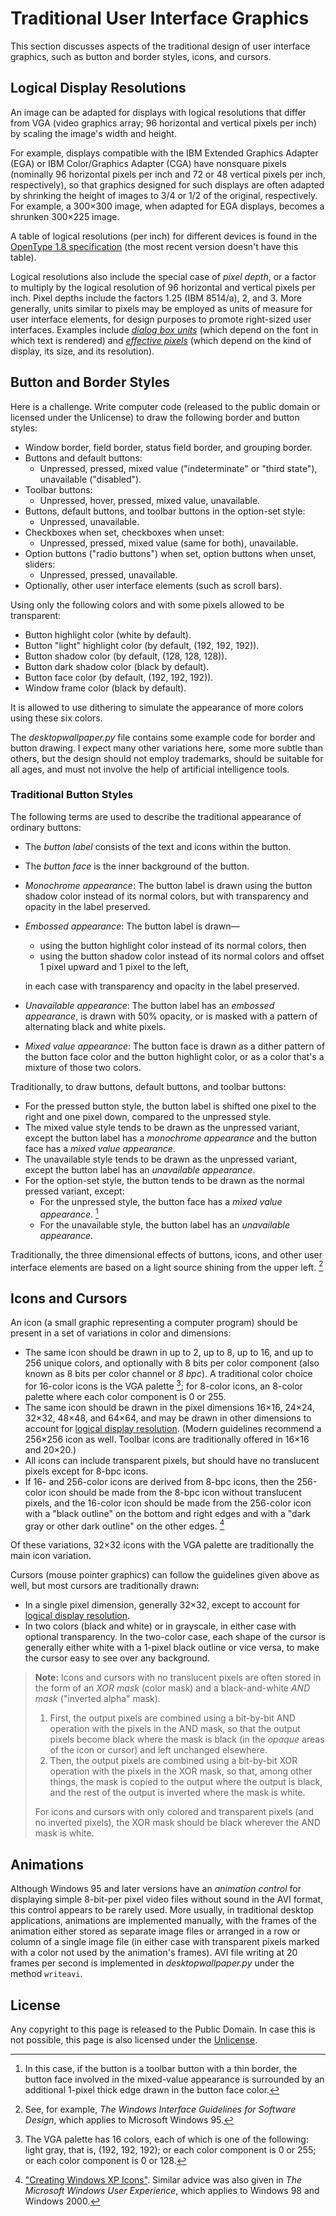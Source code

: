 # Traditional User Interface Graphics

This section discusses aspects of the traditional design of user interface graphics, such as button and border styles, icons, and cursors.

## Logical Display Resolutions

An image can be adapted for displays with logical resolutions that differ from VGA (video graphics array; 96 horizontal and vertical pixels per inch) by scaling the image's width and height.

For example, displays compatible with the IBM Extended Graphics Adapter (EGA) or IBM Color/Graphics Adapter (CGA) have nonsquare pixels (nominally 96 horizontal pixels per inch and 72 or 48 vertical pixels per inch, respectively), so that graphics designed for such displays are often adapted by shrinking the height of images to 3/4 or 1/2 of the original, respectively.  For example, a 300&times;300 image, when adapted for EGA displays, becomes a shrunken 300&times;225 image.

A table of logical resolutions (per inch) for different devices is found in the [OpenType 1.8 specification](https://learn.microsoft.com/en-us/typography/opentype/otspec180/recom#device-resolutions) (the most recent version doesn't have this table).

Logical resolutions also include the special case of _pixel depth_, or a factor to multiply by the logical resolution of 96 horizontal and vertical pixels per inch.  Pixel depths include the factors 1.25 (IBM 8514/a), 2, and 3.  More generally, units similar to pixels may be employed as units of measure for user interface elements, for design purposes to promote right-sized user interfaces.  Examples include [_dialog box units_](https://learn.microsoft.com/en-us/windows/win32/api/winuser/nf-winuser-getdialogbaseunits) (which depend on the font in which text is rendered) and [_effective pixels_](https://learn.microsoft.com/en-us/windows-hardware/design/component-guidelines/guidance-for-rounded-display-bezels) (which depend on the kind of display, its size, and its resolution).

## Button and Border Styles

Here is a challenge.  Write computer code (released to the public domain or licensed under the Unlicense) to draw the following border and button styles:

- Window border, field border, status field border, and grouping border.
- Buttons and default buttons:
    - Unpressed, pressed, mixed value ("indeterminate" or "third state"), unavailable ("disabled").
- Toolbar buttons:
    - Unpressed, hover, pressed, mixed value, unavailable.
- Buttons, default buttons, and toolbar buttons in the option-set style:
    - Unpressed, unavailable.
- Checkboxes when set, checkboxes when unset:
    - Unpressed, pressed, mixed value (same for both), unavailable.
- Option buttons ("radio buttons") when set, option buttons when unset, sliders:
    - Unpressed, pressed, unavailable.
- Optionally, other user interface elements (such as scroll bars).

Using only the following colors and with some pixels allowed to be transparent:

- Button highlight color (white by default).
- Button "light" highlight color (by default, (192, 192, 192)).
- Button shadow color (by default, (128, 128, 128)).
- Button dark shadow color (black by default).
- Button face color (by default, (192, 192, 192)).
- Window frame color (black by default).

It is allowed to use dithering to simulate the appearance of more colors using these six colors.

The _desktopwallpaper.py_ file contains some example code for border and button drawing. I expect many other variations here, some more subtle than others, but the design should not employ trademarks, should be suitable for all ages, and must not involve the help of artificial intelligence tools.

### Traditional Button Styles

The following terms are used to describe the traditional appearance of ordinary buttons:

- The _button label_ consists of the text and icons within the button.
- The _button face_ is the inner background of the button.
- _Monochrome appearance_: The button label is drawn using the button shadow color instead of its normal colors, but with transparency and opacity in the label preserved.
- _Embossed appearance_: The button label is drawn&mdash;

    - using the button highlight color instead of its normal colors, then
    - using the button shadow color instead of its normal colors and offset
      1 pixel upward and 1 pixel to the left,

    in each case with transparency and opacity in the label preserved.
- _Unavailable appearance_: The button label has an _embossed appearance_, is drawn
  with 50% opacity, or is masked with a pattern of alternating black
  and white pixels.
- _Mixed value appearance_: The button face is drawn as a dither pattern of the button face color and the button highlight color, or as a color that's a mixture of those two colors.

Traditionally, to draw buttons, default buttons, and toolbar buttons:

- For the pressed button style, the button label is shifted one pixel to the right and one pixel down, compared to the unpressed style.
- The mixed value style tends to be drawn as the unpressed variant, except the button label has a _monochrome appearance_ and the button face has a _mixed value appearance_.
- The unavailable style tends to be drawn as the unpressed variant, except the button label has an _unavailable appearance_.
- For the option-set style, the button tends to be drawn as the normal pressed variant, except:
    - For the unpressed style, the button face has a _mixed value appearance_. [^2]
    - For the unavailable style, the button label has an _unavailable appearance_.

Traditionally, the three dimensional effects of buttons, icons, and other user interface elements are based on a light source shining from the upper left. [^3]

## Icons and Cursors

An icon (a small graphic representing a computer program) should be present in a set of variations in color and dimensions:

- The same icon should be drawn in up to 2, up to 8, up to 16, and up to 256 unique colors, and optionally with 8 bits per color component (also known as 8 bits per color channel or _8 bpc_).  A traditional color choice for 16-color icons is the VGA palette [^1]; for 8-color icons, an 8-color palette where each color component is 0 or 255.
- The same icon should be drawn in the pixel dimensions 16&times;16, 24&times;24, 32&times;32, 48&times;48, and 64&times;64, and may be drawn in other dimensions to account for [logical display resolution](#logical-display-resolutions). (Modern guidelines recommend a 256&times;256 icon as well.  Toolbar icons are traditionally offered in 16&times;16 and 20&times;20.)
- All icons can include transparent pixels, but should have no translucent pixels except for 8-bpc icons.
- If 16- and 256-color icons are derived from 8-bpc icons, then the 256-color icon should be made from the 8-bpc icon without translucent pixels, and the 16-color icon should be made from the 256-color icon with a "black outline" on the bottom and right edges and with a "dark gray or other dark outline" on the other edges. [^4]

Of these variations, 32&times;32 icons with the VGA palette are traditionally the main icon variation.

Cursors (mouse pointer graphics) can follow the guidelines given above as well, but most cursors are traditionally drawn:

- In a single pixel dimension, generally 32&times;32, except to account for [logical display resolution](#logical-display-resolutions).
- In two colors (black and white) or in grayscale, in either case with optional transparency.  In the two-color case, each shape of the cursor is generally either white with a 1-pixel black outline or vice versa, to make the cursor easy to see over any background.

> **Note:** Icons and cursors with no translucent pixels are often stored in the form of an _XOR mask_ (color mask) and a black-and-white _AND mask_ ("inverted alpha" mask).
>
>  1. First, the output pixels are combined using a bit-by-bit AND operation with the pixels in the AND mask, so that the output pixels become black where the mask is black (in the _opaque_ areas of the icon or cursor) and left unchanged elsewhere.
>  2. Then, the output pixels are combined using a bit-by-bit XOR operation with the pixels in the XOR mask, so that, among other things, the mask is copied to the output where the output is black, and the rest of the output is inverted where the mask is white.
>
>  For icons and cursors with only colored and transparent pixels (and no inverted pixels), the XOR mask should be black wherever the AND mask is white.

## Animations

Although Windows 95 and later versions have an _animation control_ for displaying simple 8-bit-per pixel video files without sound in the AVI format, this control appears to be rarely used.  More usually, in traditional desktop applications, animations are implemented manually, with the frames of the animation either stored as separate image files or arranged in a row or column of a single image file (in either case with transparent pixels marked with a color not used by the animation's frames).  AVI file writing at 20 frames per second is implemented in _desktopwallpaper.py_ under the method `writeavi`.

## License

Any copyright to this page is released to the Public Domain.  In case this is not possible, this page is also licensed under the [Unlicense](https://unlicense.org).

[^1]: The VGA palette has 16 colors, each of which is one of the following: light gray, that is, (192, 192, 192); or each color component is 0 or 255; or each color component is 0 or 128.

[^2]:  In this case, if the button is a toolbar button with a thin border, the button face involved in the mixed-value appearance is surrounded by an additional 1-pixel thick edge drawn in the button face color.

[^3]:  See, for example, _The Windows Interface Guidelines for Software Design_, which applies to Microsoft Windows 95.

[^4]: ["Creating Windows XP Icons"](https://learn.microsoft.com/en-us/previous-versions/ms997636(v=msdn.10)).  Similar advice was also given in _The Microsoft Windows User Experience_, which applies to Windows 98 and Windows 2000.
